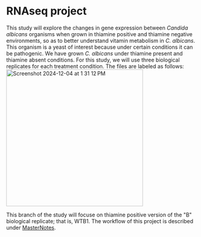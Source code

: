 # RNAseq project

This study will explore the changes in gene expression between _Candida albicans_ organisms when grown in thiamine positive and thiamine negative environments, so as to better understand vitamin metabolism in _C. albicans_. This organism is a yeast of interest because under certain conditions it can be pathogenic. We have grown _C. albicans_ under thiamine present and thiamine absent conditions. For this study, we will use three biological replicates for each treatment condition. The files are labeled as follows:
<img width="363" alt="Screenshot 2024-12-04 at 1 31 12 PM" src="https://github.com/user-attachments/assets/7f82509b-efba-438f-8d23-87de2b83d30f">

This branch of the study will focuse on thiamine positive version of the "B" biological replicate; that is, WTB1. The workflow of this project is described under [MasterNotes](https://github.com/dpb85/RNAseq-Project/blob/main/MasterNotes). 
